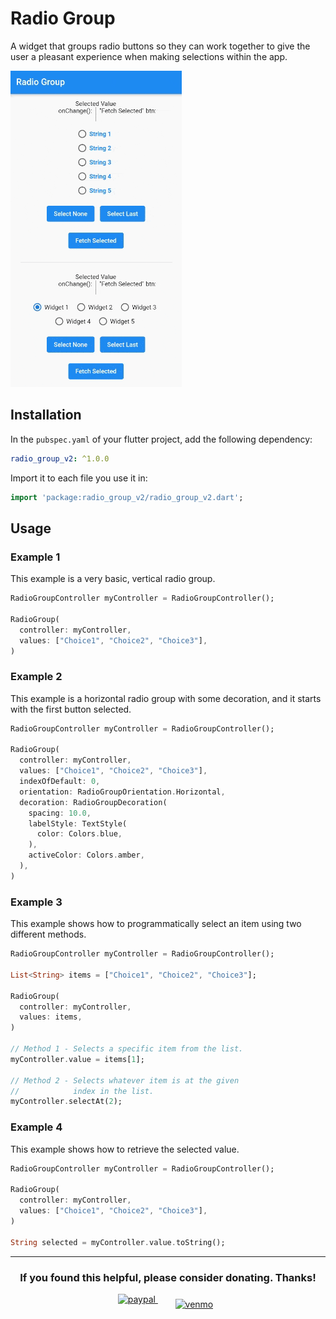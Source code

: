# Radio Group

A widget that groups radio buttons so they can work together to give the user a pleasant experience when making selections within the app.

![A gif demonstrating the radio group in action.](../demos/radio_group_demo.gif)

## Installation

In the `pubspec.yaml` of your flutter project, add the following dependency:
 ``` yaml dependencies:
 radio_group_v2: ^1.0.0
```
Import it to each file you use it in:
 ``` dart
 import 'package:radio_group_v2/radio_group_v2.dart';
 ```

## Usage

### Example 1

This example is a very basic, vertical radio group.

``` dart
RadioGroupController myController = RadioGroupController();

RadioGroup(
  controller: myController,
  values: ["Choice1", "Choice2", "Choice3"],
)
```

### Example 2

This example is a horizontal radio group with some decoration, and it starts with the first button selected.

``` dart
RadioGroupController myController = RadioGroupController();

RadioGroup(
  controller: myController,
  values: ["Choice1", "Choice2", "Choice3"],
  indexOfDefault: 0,
  orientation: RadioGroupOrientation.Horizontal,
  decoration: RadioGroupDecoration(
    spacing: 10.0,
    labelStyle: TextStyle(
      color: Colors.blue,
    ),
    activeColor: Colors.amber,
  ),
)
```

### Example 3

This example shows how to programmatically select an item using two different methods.

``` dart
RadioGroupController myController = RadioGroupController();

List<String> items = ["Choice1", "Choice2", "Choice3"];

RadioGroup(
  controller: myController,
  values: items,
)

// Method 1 - Selects a specific item from the list.
myController.value = items[1];

// Method 2 - Selects whatever item is at the given
//            index in the list.
myController.selectAt(2);
```

### Example 4

This example shows how to retrieve the selected value.

``` dart
RadioGroupController myController = RadioGroupController();

RadioGroup(
  controller: myController,
  values: ["Choice1", "Choice2", "Choice3"],
)

String selected = myController.value.toString();
```

<hr>

<h3 align="center">If you found this helpful, please consider donating. Thanks!</h3>
<p align="center">
  <a href="https://paypal.me/cssbabin" target="_blank">
    <img src="https://www.paypalobjects.com/webstatic/mktg/logo/pp_cc_mark_111x69.jpg" alt="paypal" height="50">
  </a>
  &nbsp;&nbsp;&nbsp;&nbsp;
  <a href="https://venmo.com/u/babincc" target="_blank">
    <img src="https://cdn1.venmo.com/marketing/images/branding/downloads/venmo_logo_blue.png" alt="venmo" style="vertical-align:top; margin:8px" height="30">
  </a>
</p>
<br><br>
